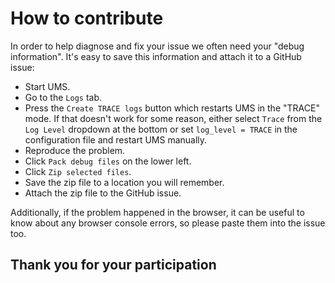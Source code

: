 # How to contribute

In order to help diagnose and fix your issue we often need your "debug information". It's easy to save this information and attach it to a GitHub issue:

  * Start UMS.
  * Go to the `Logs` tab.
  * Press the `Create TRACE logs` button which restarts UMS in the "TRACE" mode. If that doesn't work for some reason, either select `Trace` from the `Log Level` dropdown at the bottom or set `log_level = TRACE` in the configuration file and restart UMS manually.
  * Reproduce the problem.
  * Click `Pack debug files` on the lower left.
  * Click `Zip selected files`.
  * Save the zip file to a location you will remember.
  * Attach the zip file to the GitHub issue.

Additionally, if the problem happened in the browser, it can be useful to know about any browser console errors, so please paste them into the issue too.
    
##  Thank you for your participation
